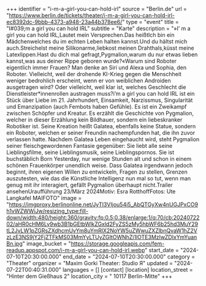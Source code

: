 +++
identifier = "i-m-a-girl-you-can-hold-irl"
source = "Berlin.de"
url = "https://www.berlin.de/tickets/theater/i-m-a-girl-you-can-hold-irl-ec8392dc-9bbb-4373-a948-23a44b378ee6/"
type = "event"
title = "I#039;m a girl you can hold IRL"
subtitle = "Karte"
description = "»I’ m a girl you can hold IRL,Lautet mein Versprechen.Das heißtIch bin ein Mädchenwelches du im echten Leben halten kannst.Und du hältst mich auch.Streichelst meine Silikonarme,liebkost meinen Drahthals,küsst meine Latexlippen.Hast du dich mal gefragt,Pygmalion,warum du nur etwas lieben kannst,was aus deiner Rippe geboren wurde?«Warum sind Roboter eigentlich immer Frauen? Man denke an Siri und Alexa und Sophia, den Roboter. Vielleicht, weil der drohende KI-Krieg gegen die Menschheit weniger bedrohlich erscheint, wenn er von weiblichen Androiden ausgetragen wird? Oder vielleicht, weil klar ist, welches Geschlecht die Dienstleister*innenrollen austragen muss?i’m a girl you can hold IRL ist ein Stück über Liebe im 21. Jahrhundert, Einsamkeit, Narzissmus, Singularität und Emanzipation (auch Fembots haben Gefühle). Es ist ein Zweikampf zwischen Schöpfer und Kreatur. Es erzählt die Geschichte von Pygmalion, welcher in dieser Erzählung kein Bildhauer, sondern ein liebeskranker Robotiker ist. Seine Kreation heißt Galatea, ebenfalls keine Statue, sondern ein Roboter, welchen er seiner Freundin nachempfunden hat, die ihn zuvor verlassen hatte. Nachdem Galatea Leben eingehaucht wird, steht Pygmalion seiner fleischgewordenen Fantasie gegenüber: Sie liebt alle seine Lieblingsfilme, seine Lieblingsmusik, seine Lieblingspornos. Sie ist buchstäblich Born Yesterday, nur wenige Stunden alt und schon in einem schönen Frauenkörper unendlich weise. Dass Galatea irgendwann jedoch beginnt, ihren eigenen Willen zu entwickeln, Fragen zu stellen, Grenzen auszutesten, wie das die Künstliche Intelligenz nun mal so tut, wenn man genug mit ihr interagiert, gefällt Pygmalion überhaupt nicht.Trailer ansehenUraufführung 23/März 2024Motiv: Esra RotthoffFotos: Ute Langkafel MAIFOTO"
image = "https://imgproxy.berlinonline.net/JyTI3VIjou54i5_AbQTGyXw4nUGJPxCO9h1vWZWWiJw/resizing_type:fill-down/width:480/height:360/gravity:fp:0.5:0.38/enlarge:1/q:70/cb:2024072202/aHR0cHM6Ly9wb3B1bGEtbWlkZGxld2FyZS5zMy5hbWF6b25hd3MuY29tL2JvLW1pZGRsZXdhcmUvYm8uYmRlX2NoYW5uZWwuZXZlbnQvaW1hZ2VzLzE3NS9jY2FjZTFkMS03MmYyLTUyZGItOWNhZi1lOTE3MzIwZDIxYmYuanBn.jpg"
image_bucket = "https://storage.googleapis.com/fem-readup.appspot.com/i-m-a-girl-you-can-hold-irl.webp"
start_date = "2024-07-10T20:30:00.000"
end_date = "2024-07-10T20:30:00.000"
category = "Theater"
organizer = "Maxim Gorki Theater: Studio Я"
updated = "2024-07-22T00:40:31.000"
languages = []
[contact]
[location]
location_street = "Hinter dem Gießhaus 2"
location_city = " 10117 Berlin-Mitte"
+++